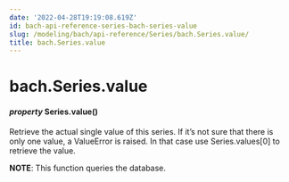 ```yaml
---
date: '2022-04-28T19:19:08.619Z'
id: bach-api-reference-series-bach-series-value
slug: /modeling/bach/api-reference/Series/bach.Series.value/
title: bach.Series.value
---
```


# bach.Series.value


#### _property_ Series.value()
Retrieve the actual single value of this series. If it’s not sure that there is only one value,
a ValueError is raised. In that case use Series.values[0] to retrieve the value.

**NOTE**: This function queries the database.

<!-- !! processed by numpydoc !! -->
